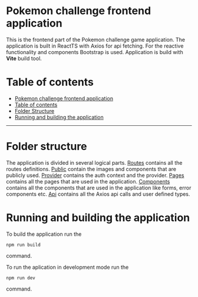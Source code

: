 # Pokemon challenge frontend application

This is the frontend part of the Pokemon challenge game application.
The application is built in ReactTS with Axios for api fetching.
For the reactive functionality and components Bootstrap is used.
Application is build with **Vite** build tool.

# Table of contents

- [Pokemon challenge frontend application](#pokemon-challenge-frontend-application)
- [Table of contents](#table-of-contents)
- [Folder Structure](#folder-structure)
- [Running and building the application](#running-and-building-the-application)

---

# Folder structure

The application is divided in several logical parts. 
[Routes](./src/routes/) contains all the routes definitions.
[Public](./src/public/) contain the images and components that are publicly used.
[Provider](./src/provider/) contains the auth context and the provider.
[Pages](./src//pages/) contains all the pages that are used in the application.
[Components](./src//components/) contains all the components that are used in the application like forms, error components etc.
[Api](./src/api/) contains all the Axios api calls and user defined types.

# Running and building the application

To build the application run the 
```
npm run build
```
command.

To run the aplication in development mode run the
```
npm run dev
```
command.
